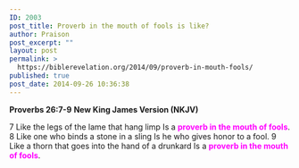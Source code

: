 ```yaml
---
ID: 2003
post_title: Proverb in the mouth of fools is like?
author: Praison
post_excerpt: ""
layout: post
permalink: >
  https://biblerevelation.org/2014/09/proverb-in-mouth-fools/
published: true
post_date: 2014-09-26 10:36:38
---
```

<strong>Proverbs 26:7-9</strong>
<strong> New King James Version (NKJV)</strong>

7 Like the legs of the lame that hang limp
Is a <span style="color: #ff00ff;"><strong>proverb in the mouth of fools</strong></span>.
8 Like one who binds a stone in a sling
Is he who gives honor to a fool.
9 Like a thorn that goes into the hand of a drunkard
Is a <span style="color: #ff00ff;"><strong>proverb in the mouth of fools</strong></span>.